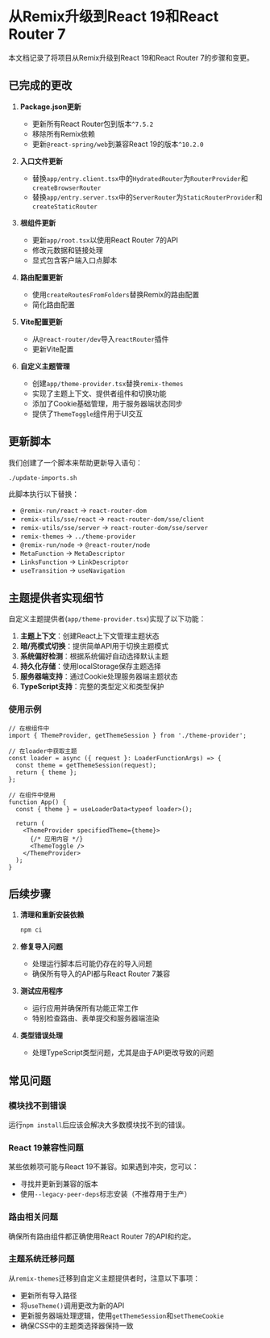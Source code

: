 # 从Remix升级到React 19和React Router 7

本文档记录了将项目从Remix升级到React 19和React Router 7的步骤和变更。

## 已完成的更改

1. **Package.json更新**
   - 更新所有React Router包到版本`^7.5.2`
   - 移除所有Remix依赖
   - 更新`@react-spring/web`到兼容React 19的版本`^10.2.0`

2. **入口文件更新**
   - 替换`app/entry.client.tsx`中的`HydratedRouter`为`RouterProvider`和`createBrowserRouter`
   - 替换`app/entry.server.tsx`中的`ServerRouter`为`StaticRouterProvider`和`createStaticRouter`

3. **根组件更新**
   - 更新`app/root.tsx`以使用React Router 7的API
   - 修改元数据和链接处理
   - 显式包含客户端入口点脚本

4. **路由配置更新**
   - 使用`createRoutesFromFolders`替换Remix的路由配置
   - 简化路由配置

5. **Vite配置更新**
   - 从`@react-router/dev`导入`reactRouter`插件
   - 更新Vite配置

6. **自定义主题管理**
   - 创建`app/theme-provider.tsx`替换`remix-themes`
   - 实现了主题上下文、提供者组件和切换功能
   - 添加了Cookie基础管理，用于服务器端状态同步
   - 提供了`ThemeToggle`组件用于UI交互

## 更新脚本

我们创建了一个脚本来帮助更新导入语句：

```bash
./update-imports.sh
```

此脚本执行以下替换：
- `@remix-run/react` → `react-router-dom`
- `remix-utils/sse/react` → `react-router-dom/sse/client`
- `remix-utils/sse/server` → `react-router-dom/sse/server`
- `remix-themes` → `../theme-provider`
- `@remix-run/node` → `@react-router/node`
- `MetaFunction` → `MetaDescriptor`
- `LinksFunction` → `LinkDescriptor`
- `useTransition` → `useNavigation`

## 主题提供者实现细节

自定义主题提供者(`app/theme-provider.tsx`)实现了以下功能：

1. **主题上下文**：创建React上下文管理主题状态
2. **暗/亮模式切换**：提供简单API用于切换主题模式
3. **系统偏好检测**：根据系统偏好自动选择默认主题
4. **持久化存储**：使用localStorage保存主题选择
5. **服务器端支持**：通过Cookie处理服务器端主题状态
6. **TypeScript支持**：完整的类型定义和类型保护

### 使用示例

```tsx
// 在根组件中
import { ThemeProvider, getThemeSession } from './theme-provider';

// 在loader中获取主题
const loader = async ({ request }: LoaderFunctionArgs) => {
  const theme = getThemeSession(request);
  return { theme };
};

// 在组件中使用
function App() {
  const { theme } = useLoaderData<typeof loader>();
  
  return (
    <ThemeProvider specifiedTheme={theme}>
      {/* 应用内容 */}
      <ThemeToggle />
    </ThemeProvider>
  );
}
```

## 后续步骤

1. **清理和重新安装依赖**
   ```bash
   npm ci
   ```

2. **修复导入问题**
   - 处理运行脚本后可能仍存在的导入问题
   - 确保所有导入的API都与React Router 7兼容

3. **测试应用程序**
   - 运行应用并确保所有功能正常工作
   - 特别检查路由、表单提交和服务器端渲染

4. **类型错误处理**
   - 处理TypeScript类型问题，尤其是由于API更改导致的问题

## 常见问题

### 模块找不到错误
运行`npm install`后应该会解决大多数模块找不到的错误。

### React 19兼容性问题
某些依赖项可能与React 19不兼容。如果遇到冲突，您可以：
- 寻找并更新到兼容的版本
- 使用`--legacy-peer-deps`标志安装（不推荐用于生产）

### 路由相关问题
确保所有路由组件都正确使用React Router 7的API和约定。 

### 主题系统迁移问题
从`remix-themes`迁移到自定义主题提供者时，注意以下事项：
- 更新所有导入路径
- 将`useTheme()`调用更改为新的API
- 更新服务器端处理逻辑，使用`getThemeSession`和`setThemeCookie`
- 确保CSS中的主题类选择器保持一致 
